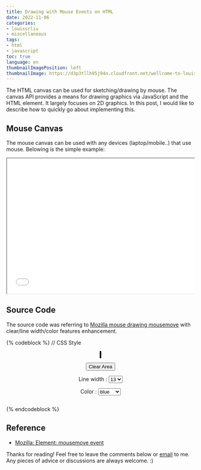```yaml
---
title: Drawing with Mouse Events on HTML
date: 2022-11-06
categories:
- louissrliu
- miscellaneous
tags:
- html
- javascript
toc: true
language: en
thumbnailImagePosition: left
thumbnailImage: https://d3p3tllh95j94n.cloudfront.net/wellcome-to-louissrliu/castle.jpeg
---
```


The HTML canvas can be used for sketching/drawing by mouse. The canvas API provides a means for drawing graphics via JavaScript and the HTML element. It largely focuses on 2D graphics. In this post, I would like to describe how to quickly go about implementing this.

<!-- more -->

## Mouse Canvas ##

The mouse canvas can be used with any devices (laptop/mobile..) that use mouse. Belowing is the simple example:

<div style="overflow-x:auto;">
    <iframe src="/javascript/canvas/mouse_canvas.html" style="width:100%; height:360px", title="add-default-marker"></iframe>
</div>

## Source Code ##

The source code was referring to [Mozilla mouse drawing mousemove][mouse] with clear/line width/color features enhancement.

{% codeblock %}
// CSS Style
<style>
#canvas_div {
    text-align: center;
    display: block;
    margin-left: auto;
    margin-right: auto;
}
canvas {
  border: 2px solid black;
}
</style>

<div id="canvas_div" style="overflow-x: auto;">
<canvas id="canvas" width="900" height="360"></canvas>

<button onclick="javascript:clearArea();return false;">Clear Area</button>

Line width : <select id="selWidth">
    <option value="11">11</option>
    <option value="13" selected="selected">13</option>
    <option value="15">15</option>
</select>

Color : <select id="selColor">
    <option value="black">black</option>
    <option value="blue" selected="selected">blue</option>
    <option value="red">red</option>
    <option value="green">green</option>
    <option value="yellow">yellow</option>
    <option value="gray">gray</option>
</select>
</div>

<script>
// When true, moving the mouse draws on the canvas
let isDrawing = false;
let x = 0;
let y = 0;

const canvas = document.getElementById('canvas');
const context = canvas.getContext('2d');

// event.offsetX, event.offsetY gives the (x,y) offset from the edge of the canvas.

// Add the event listeners for mousedown, mousemove, and mouseup
canvas.addEventListener('mousedown', (e) => {
  x = e.offsetX;
  y = e.offsetY;
  isDrawing = true;
});

canvas.addEventListener('mousemove', (e) => {
  if (isDrawing) {
    drawLine(context, x, y, e.offsetX, e.offsetY);
    x = e.offsetX;
    y = e.offsetY;
  }
});

canvas.addEventListener('mouseup', (e) => {
  if (isDrawing) {
    drawLine(context, x, y, e.offsetX, e.offsetY);
    x = 0;
    y = 0;
    isDrawing = false;
  }
});

function drawLine(context, x1, y1, x2, y2) {
  context.beginPath();
  context.strokeStyle = document.getElementById('selColor').value;
  context.lineWidth = document.getElementById('selWidth').value;
  context.lineJoin = "round";
  context.moveTo(x1, y1);
  context.lineTo(x2, y2);
  context.closePath();
  context.stroke();
}

function clearArea() {
    context.setTransform(1, 0, 0, 1, 0, 0);
    context.clearRect(0, 0, context.canvas.width, context.canvas.height);
}
</script>
{% endcodeblock %}

## Reference ##

+ [Mozilla: Element: mousemove event](https://developer.mozilla.org/en-US/docs/Web/API/Element/mousemove_event)

[mouse]:https://developer.mozilla.org/en-US/docs/Web/API/Element/mousemove_event "https://developer.mozilla.org/en-US/docs/Web/API/Element/mousemove_event"

<p>Thanks for reading! Feel free to leave the comments below or <a href="mailto:qazqazqaz850@gmail.com">email</a> to me. Any pieces of advice or discussions are always welcome. :)</p>
